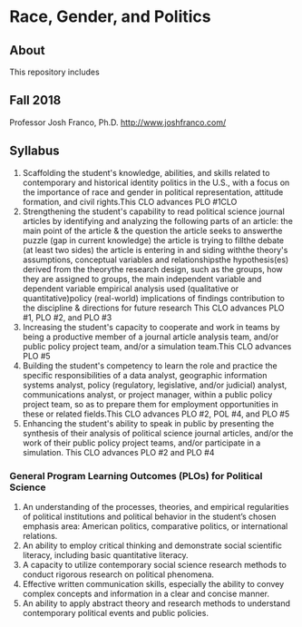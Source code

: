 # Race, Gender, and Politics
## About
This repository includes 
## Fall 2018 
Professor Josh Franco, Ph.D.
http://www.joshfranco.com/ 
## Syllabus
1. Scaffolding the student's knowledge, abilities, and skills related to contemporary and historical identity politics in the U.S., with a focus on the importance of race and gender in political representation, attitude formation, and civil rights.This CLO advances PLO #1CLO 
2. Strengthening the student's capability to read political science journal articles by identifying and analyzing the following parts of an article: the main point of the article & the question the article seeks to answerthe puzzle (gap in current knowledge) the article is trying to fillthe debate (at least two sides) the article is entering in and siding withthe theory's assumptions, conceptual variables and relationshipsthe hypothesis(es) derived from the theorythe research design, such as the groups, how they are assigned to groups, the main independent variable and dependent variable empirical analysis used (qualitative or quantitative)policy (real-world) implications of findings contribution to the discipline & directions for future research This CLO advances PLO #1, PLO #2, and PLO #3
3. Increasing the student's capacity to cooperate and work in teams by being a productive member of a journal article analysis team, and/or public policy project team, and/or a simulation team.This CLO advances PLO #5 
4. Building the student's competency to learn the role and practice the specific responsibilities of a data analyst, geographic information systems analyst, policy (regulatory, legislative, and/or judicial) analyst, communications analyst, or project manager, within a public policy project team, so as to prepare them for employment opportunities in these or related fields.This CLO advances PLO #2, POL #4, and PLO #5  
5. Enhancing the student's ability to speak in public by presenting the synthesis of their analysis of political science journal articles, and/or the work of their public policy project teams, and/or participate in a simulation. This CLO advances PLO #2 and PLO #4 
### General Program Learning Outcomes (PLOs) for Political Science 
1.  An understanding of the processes, theories, and empirical regularities of political institutions and political behavior in the student’s chosen emphasis area:  American politics, comparative politics, or international relations.
2.  An ability to employ critical thinking and demonstrate social scientific literacy, including basic quantitative literacy.
3.  A capacity to utilize contemporary social science research methods to conduct rigorous research on political phenomena.
4.  Effective written communication skills, especially the ability to convey complex concepts and information in a clear and concise manner.
5.  An ability to apply abstract theory and research methods to understand contemporary political events and public policies.

